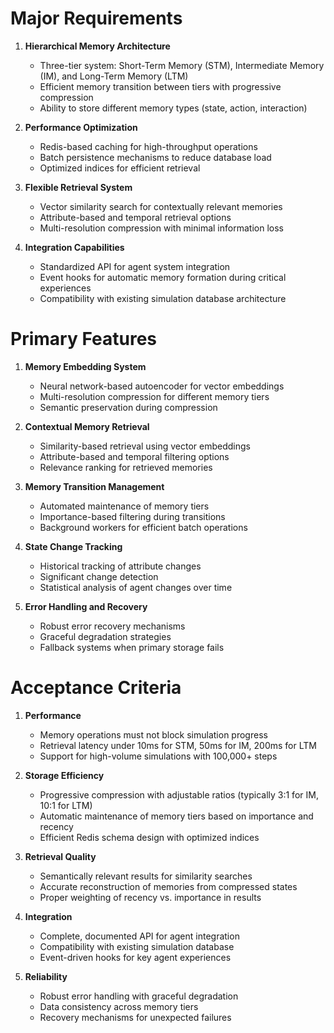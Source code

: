 # Major Requirements

1. **Hierarchical Memory Architecture**
   - Three-tier system: Short-Term Memory (STM), Intermediate Memory (IM), and Long-Term Memory (LTM)
   - Efficient memory transition between tiers with progressive compression
   - Ability to store different memory types (state, action, interaction)

2. **Performance Optimization**
   - Redis-based caching for high-throughput operations
   - Batch persistence mechanisms to reduce database load
   - Optimized indices for efficient retrieval

3. **Flexible Retrieval System**
   - Vector similarity search for contextually relevant memories
   - Attribute-based and temporal retrieval options 
   - Multi-resolution compression with minimal information loss

4. **Integration Capabilities**
   - Standardized API for agent system integration
   - Event hooks for automatic memory formation during critical experiences
   - Compatibility with existing simulation database architecture

# Primary Features

1. **Memory Embedding System**
   - Neural network-based autoencoder for vector embeddings
   - Multi-resolution compression for different memory tiers
   - Semantic preservation during compression

2. **Contextual Memory Retrieval**
   - Similarity-based retrieval using vector embeddings
   - Attribute-based and temporal filtering options
   - Relevance ranking for retrieved memories

3. **Memory Transition Management**
   - Automated maintenance of memory tiers
   - Importance-based filtering during transitions
   - Background workers for efficient batch operations

4. **State Change Tracking**
   - Historical tracking of attribute changes
   - Significant change detection
   - Statistical analysis of agent changes over time

5. **Error Handling and Recovery**
   - Robust error recovery mechanisms
   - Graceful degradation strategies
   - Fallback systems when primary storage fails

# Acceptance Criteria

1. **Performance**
   - Memory operations must not block simulation progress
   - Retrieval latency under 10ms for STM, 50ms for IM, 200ms for LTM
   - Support for high-volume simulations with 100,000+ steps

2. **Storage Efficiency**
   - Progressive compression with adjustable ratios (typically 3:1 for IM, 10:1 for LTM)
   - Automatic maintenance of memory tiers based on importance and recency
   - Efficient Redis schema design with optimized indices

3. **Retrieval Quality**
   - Semantically relevant results for similarity searches
   - Accurate reconstruction of memories from compressed states
   - Proper weighting of recency vs. importance in results

4. **Integration**
   - Complete, documented API for agent integration
   - Compatibility with existing simulation database
   - Event-driven hooks for key agent experiences

5. **Reliability**
   - Robust error handling with graceful degradation
   - Data consistency across memory tiers
   - Recovery mechanisms for unexpected failures
